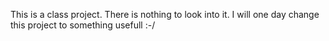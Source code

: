 This is a class project.
There is nothing to look into it.
I will one day change this project to something usefull :-/
